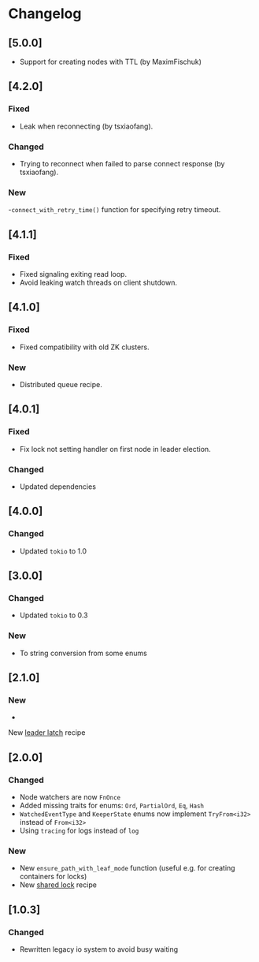 # Changelog

## [5.0.0]

- Support for creating nodes with TTL (by MaximFischuk)

## [4.2.0]

### Fixed

- Leak when reconnecting (by tsxiaofang).

### Changed

- Trying to reconnect when failed to parse connect response (by tsxiaofang).

### New

-`connect_with_retry_time()` function for specifying retry timeout.

## [4.1.1]

### Fixed

- Fixed signaling exiting read loop.
- Avoid leaking watch threads on client shutdown.

## [4.1.0]

### Fixed

- Fixed compatibility with old ZK clusters.

### New

- Distributed queue recipe.

## [4.0.1]

### Fixed

- Fix lock not setting handler on first node in leader election.

### Changed

- Updated dependencies

## [4.0.0]

### Changed

- Updated `tokio` to 1.0

## [3.0.0]

### Changed

- Updated `tokio` to 0.3

### New

- To string conversion from some enums

## [2.1.0]

### New

-

New [leader latch](https://curator.apache.org/curator-recipes/leader-latch.html)
recipe

## [2.0.0]

### Changed

- Node watchers are now `FnOnce`
- Added missing traits for enums: `Ord`, `PartialOrd`, `Eq`, `Hash`
- `WatchedEventType` and `KeeperState` enums now implement `TryFrom<i32>`
  instead of `From<i32>`
- Using `tracing` for logs instead of `log`

### New

- New `ensure_path_with_leaf_mode` function (useful e.g. for creating containers
  for locks)
- New [shared lock](https://curator.apache.org/curator-recipes/shared-lock.html)
  recipe

## [1.0.3]

### Changed

- Rewritten legacy io system to avoid busy waiting


